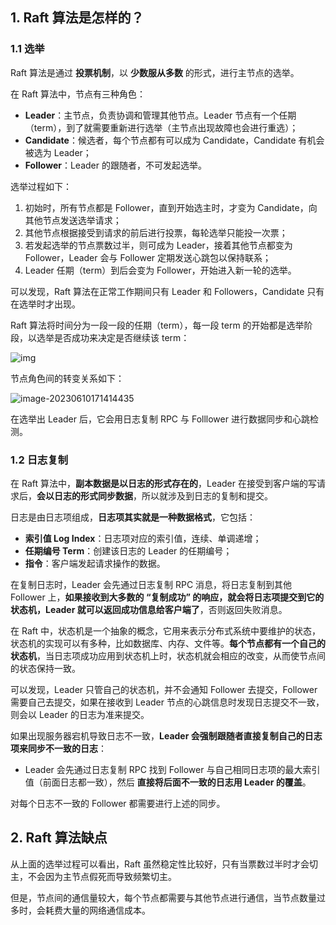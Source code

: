 ## 1. Raft 算法是怎样的？

### 1.1 选举

Raft 算法是通过 **投票机制**，以 **少数服从多数** 的形式，进行主节点的选举。

在 Raft 算法中，节点有三种角色：

- **Leader**：主节点，负责协调和管理其他节点。Leader 节点有一个任期（term），到了就需要重新进行选举（主节点出现故障也会进行重选）；
- **Candidate**：候选者，每个节点都有可以成为 Candidate，Candidate 有机会被选为 Leader；
- **Follower**：Leader 的跟随者，不可发起选举。

选举过程如下：

1. 初始时，所有节点都是 Follower，直到开始选主时，才变为 Candidate，向其他节点发送选举请求；
2. 其他节点根据接受到请求的前后进行投票，每轮选举只能投一次票；
3. 若发起选举的节点票数过半，则可成为 Leader，接着其他节点都变为 Follower，Leader 会与 Follower 定期发送心跳包以保持联系；
4. Leader 任期（term）到后会变为 Follower，开始进入新一轮的选举。

可以发现，Raft 算法在正常工作期间只有 Leader 和 Followers，Candidate 只有在选举时才出现。

Raft 算法将时间分为一段一段的任期（term），每一段 term 的开始都是选举阶段，以选举是否成功来决定是否继续该 term：

![img](https://run-notes.oss-cn-beijing.aliyuncs.com/notes/202306101643425.png)

节点角色间的转变关系如下：

![image-20230610171414435](https://run-notes.oss-cn-beijing.aliyuncs.com/notes/202306101714677.png)



在选举出 Leader 后，它会用日志复制 RPC 与 Folllower 进行数据同步和心跳检测。

### 1.2 日志复制

在 Raft 算法中，**副本数据是以日志的形式存在的**，Leader 在接受到客户端的写请求后，**会以日志的形式同步数据**，所以就涉及到日志的复制和提交。

日志是由日志项组成，**日志项其实就是一种数据格式**，它包括：

- **索引值 Log Index**：日志项对应的索引值，连续、单调递增；
- **任期编号 Term**：创建该日志的 Leader 的任期编号；
- **指令**：客户端发起请求操作的数据。

在复制日志时，Leader 会先通过日志复制 RPC 消息，将日志复制到其他 Follower 上，**如果接收到大多数的 “复制成功” 的响应，就会将日志项提交到它的状态机，Leader 就可以返回成功信息给客户端了**，否则返回失败消息。

在 Raft 中，状态机是一个抽象的概念，它用来表示分布式系统中要维护的状态，状态机的实现可以有多种，比如数据库、内存、文件等。**每个节点都有一个自己的状态机**，当日志项成功应用到状态机上时，状态机就会相应的改变，从而使节点间的状态保持一致。

可以发现，Leader 只管自己的状态机，并不会通知 Follower 去提交，Follower 需要自己去提交，如果在接收到 Leader 节点的心跳信息时发现日志提交不一致，则会以 Leader 的日志为准来提交。

如果出现服务器宕机导致日志不一致，**Leader 会强制跟随者直接复制自己的日志项来同步不一致的日志**：

- Leader 会先通过日志复制 RPC 找到 Follower 与自己相同日志项的最大索引值（前面日志都一致），然后 **直接将后面不一致的日志用 Leader 的覆盖**。

对每个日志不一致的 Follower 都需要进行上述的同步。



## 2. Raft 算法缺点

从上面的选举过程可以看出，Raft 虽然稳定性比较好，只有当票数过半时才会切主，不会因为主节点假死而导致频繁切主。

但是，节点间的通信量较大，每个节点都需要与其他节点进行通信，当节点数量过多时，会耗费大量的网络通信成本。















